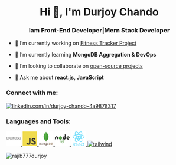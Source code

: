 <h1 align="center">Hi 👋, I'm Durjoy Chando</h1>
<h3 align="center">Iam Front-End Developer|Mern Stack Developer</h3>

- 🔭 I’m currently working on [Fitness Tracker Project](https://github.com/rajib777durjoy/assignment12)

- 🌱 I’m currently learning **MongoDB Aggregation & DevOps**

- 👯 I’m looking to collaborate on [open-source projects](https://github.com/rajib777durjoy)

- 💬 Ask me about **react.js, JavaScript**

<h3 align="left">Connect with me:</h3>
<p align="left">
<a href="https://linkedin.com/in/linkedin.com/in/durjoy-chando-4a9878317" target="blank"><img align="center" src="https://raw.githubusercontent.com/rahuldkjain/github-profile-readme-generator/master/src/images/icons/Social/linked-in-alt.svg" alt="linkedin.com/in/durjoy-chando-4a9878317" height="30" width="40" /></a>
</p>

<h3 align="left">Languages and Tools:</h3>
<p align="left"> <a href="https://expressjs.com" target="_blank" rel="noreferrer"> <img src="https://raw.githubusercontent.com/devicons/devicon/master/icons/express/express-original-wordmark.svg" alt="express" width="40" height="40"/> </a> <a href="https://developer.mozilla.org/en-US/docs/Web/JavaScript" target="_blank" rel="noreferrer"> <img src="https://raw.githubusercontent.com/devicons/devicon/master/icons/javascript/javascript-original.svg" alt="javascript" width="40" height="40"/> </a> <a href="https://www.mongodb.com/" target="_blank" rel="noreferrer"> <img src="https://raw.githubusercontent.com/devicons/devicon/master/icons/mongodb/mongodb-original-wordmark.svg" alt="mongodb" width="40" height="40"/> </a> <a href="https://nodejs.org" target="_blank" rel="noreferrer"> <img src="https://raw.githubusercontent.com/devicons/devicon/master/icons/nodejs/nodejs-original-wordmark.svg" alt="nodejs" width="40" height="40"/> </a> <a href="https://reactjs.org/" target="_blank" rel="noreferrer"> <img src="https://raw.githubusercontent.com/devicons/devicon/master/icons/react/react-original-wordmark.svg" alt="react" width="40" height="40"/> </a> <a href="https://tailwindcss.com/" target="_blank" rel="noreferrer"> <img src="https://www.vectorlogo.zone/logos/tailwindcss/tailwindcss-icon.svg" alt="tailwind" width="40" height="40"/> </a> </p>

<p><img align="center" src="https://github-readme-streak-stats.herokuapp.com/?user=rajib777durjoy&" alt="rajib777durjoy" /></p>
